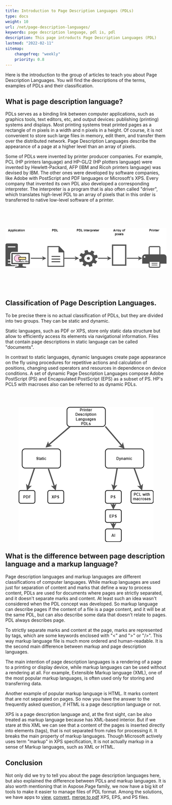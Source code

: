 ```yaml
---
title: Introduction to Page Description Languages (PDLs)
type: docs
weight: 10
url: /net/page-description-languages/
keywords: page description language, pdl is, pdl
description: This page introducts Page Description Languages (PDL)
lastmod: "2022-02-11"
sitemap:
    changefreq: "weekly"
    priority: 0.8
---
```

Here is the introduction to the group of articles to teach you about Page Description Languages. You will find the descriptions of the terms,
examples of PDLs and their classification.

## What is page description language?

PDLs serves as a binding link between computer applications, such as graphics tools, text editors, etc, and output devices:
publishing (printing) systems and displays. Most printing systems treat printed pages as a rectangle of m pixels in a width and n pixels in a height.
Of course, it is not convenient to store such large files in memory, edit them, and transfer them over the distributed network.
Page Description Languages describe the appearance of a page at a higher level than an array of pixels.

Some of PDLs were invented by printer producer companies. For example, PCL (HP printers language) and HP-GL/2 (HP plotters
language) were invented by Hewlett-Packard, AFP (IBM and Ricoh printers language) was devised by IBM. The other ones were developed by software
companies, like Adobe with PostScript and PDF languages or Microsoft's XPS. Every company that invented its own PDL also developed a corresponding
interpreter. The interpreter is a program that is also often called "driver", which translates high-level PDL to an array of pixels that in this order
is transferred to native low-level software of a printer.

</br></br></br>
<p align="center">
	<img src="PDL diagram.png">
</p>
</br></br></br>

## Classification of Page Description Languages.

To be precise there is no actual classification of PDLs, but they are divided into two groups. They can be static and dynamic. 

Static languages, such as PDF or XPS, store only static data structure but allow to efficiently access its elements via
navigational information. Files that contain page descriptions in static language can be called "documents". 

In contrast to static languages, dynamic languages create page appearance on the fly using procedures for repetitive actions and
calculation of positions, changing used operators and resources in dependence on device conditions. A set of dynamic Page Description Languages compose
Adobe PostScript (PS) and Encapsulated PostScript (EPS) as a subset of PS. HP's PCL5 with macroses also can be referred to as dynamic PDLs.

</br></br>
<p align="center">
	<img src="PDL set.png">
</p>

## What is the difference between page description language and a markup language?
Page description languages and markup languages are different classifications of computer languages.
While markup languages are used just for separation of content and marks that define a way to process content, PDLs are used for 
documents where pages are strictly separated, and it doesn't separate marks and content.
At least such an idea wasn't considered when the PDL concept was developed. 
So markup language can describe pages if the content of a file is a page content, and it will be at the same PDL, but can also describe some data that 
doesn't relate to pages. PDL always describes page.

To strictly separate marks and content at the page, marks are represented by tags, which are some keywords enclosed with "<" and ">" or "/>".
This way markup language file is much more ordered and human-readable. It is the second main difference between markup and page description languages. 

The main intention of page description languages is a rendering of a page to a printing or display device, while markup languages can be used
without a rendering at all. For example, Extensible Markup language (XML), one of the most popular markup languages, is often used only for storing
and transferring data.

Another example of popular markup language is HTML. It marks content that are not separated on pages. So now you have the answer to the frequently
asked question, if HTML is a page description language or not.

XPS is a page description language and, at the first sight, can be also treated as markup language because has XML-based interior. 
But if we stare at this XML we can see that a content of the pages is inserted directly into elements (tags), that is not separated from rules 
for processing it. It breaks the main property of markup languages. Though Microsoft actively uses term "markup" in XPS specification,
It is not actually markup in a sense of Markup languages, such as XML or HTML.

## Conclusion

Not only did we try to tell you about the page description languages here, but also explained the difference between PDLs and markup languages.
It is also worth mentioning that in Aspose.Page family, we now have a big kit of tools to make it easier to manage files of PDL format.
Among the solutions, we have apps to [view](https://products.aspose.app/page/viewer), [convert](https://products.aspose.app/page/conversion),
[merge to pdf](https://products.aspose.app/page/merger) XPS, EPS, and PS files.
